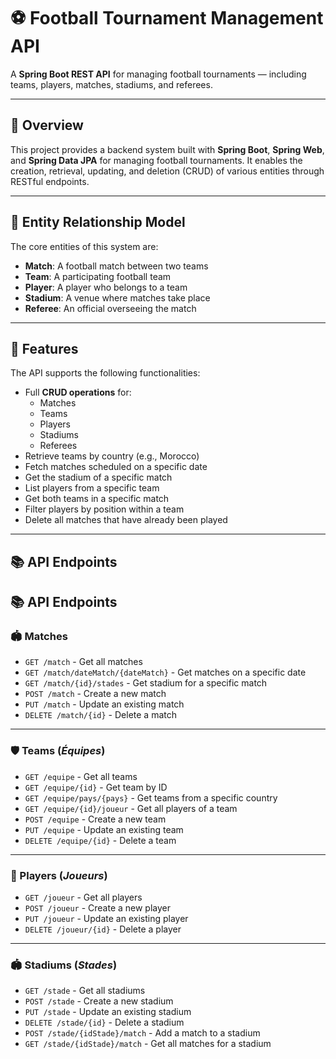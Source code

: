 # ⚽ Football Tournament Management API

A **Spring Boot REST API** for managing football tournaments — including teams, players, matches, stadiums, and referees.

---

## 📌 Overview

This project provides a backend system built with **Spring Boot**, **Spring Web**, and **Spring Data JPA** for managing football tournaments. It enables the creation, retrieval, updating, and deletion (CRUD) of various entities through RESTful endpoints.

---

## 🧩 Entity Relationship Model

The core entities of this system are:

- **Match**: A football match between two teams  
- **Team**: A participating football team  
- **Player**: A player who belongs to a team  
- **Stadium**: A venue where matches take place  
- **Referee**: An official overseeing the match  

---

## 🚀 Features

The API supports the following functionalities:

- Full **CRUD operations** for:
  - Matches
  - Teams
  - Players
  - Stadiums
  - Referees
- Retrieve teams by country (e.g., Morocco)
- Fetch matches scheduled on a specific date
- Get the stadium of a specific match
- List players from a specific team
- Get both teams in a specific match
- Filter players by position within a team
- Delete all matches that have already been played

---

## 📚 API Endpoints

## 📚 API Endpoints

### 🏟 Matches

- `GET /match` - Get all matches  
- `GET /match/dateMatch/{dateMatch}` - Get matches on a specific date  
- `GET /match/{id}/stades` - Get stadium for a specific match  
- `POST /match` - Create a new match  
- `PUT /match` - Update an existing match  
- `DELETE /match/{id}` - Delete a match  

---

### 🛡 Teams (*Équipes*)

- `GET /equipe` - Get all teams  
- `GET /equipe/{id}` - Get team by ID  
- `GET /equipe/pays/{pays}` - Get teams from a specific country  
- `GET /equipe/{id}/joueur` - Get all players of a team  
- `POST /equipe` - Create a new team  
- `PUT /equipe` - Update an existing team  
- `DELETE /equipe/{id}` - Delete a team  

---

### 🧍 Players (*Joueurs*)

- `GET /joueur` - Get all players  
- `POST /joueur` - Create a new player  
- `PUT /joueur` - Update an existing player  
- `DELETE /joueur/{id}` - Delete a player  

---

### 🏟 Stadiums (*Stades*)

- `GET /stade` - Get all stadiums  
- `POST /stade` - Create a new stadium  
- `PUT /stade` - Update an existing stadium  
- `DELETE /stade/{id}` - Delete a stadium  
- `POST /stade/{idStade}/match` - Add a match to a stadium  
- `GET /stade/{idStade}/match` - Get all matches for a stadium  
